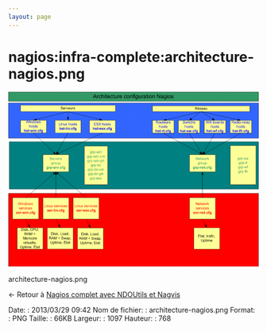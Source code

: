 ```yaml
---
layout: page
---
```


nagios:infra-complete:architecture-nagios.png
=============================================

[![architecture-nagios.png](../../../assets/media/nagios/infra-complete/architecture-nagios.png@cache=&w=900&h=630 "architecture-nagios.png")](../../../assets/media/nagios/infra-complete/architecture-nagios.png@cache= "Afficher le fichier original")

architecture-nagios.png

← Retour à [Nagios complet avec NDOUtils et
Nagvis](../../../nagios/mise-en-place-complete-nagios-sur-rhel-5.4/nagios-infrastructure-complete.html "nagios:mise-en-place-complete-nagios-sur-rhel-5.4:nagios-infrastructure-complete")

Date:
:   2013/03/29 09:42
Nom de fichier:
:   architecture-nagios.png
Format:
:   PNG
Taille:
:   66KB
Largeur:
:   1097
Hauteur:
:   768

